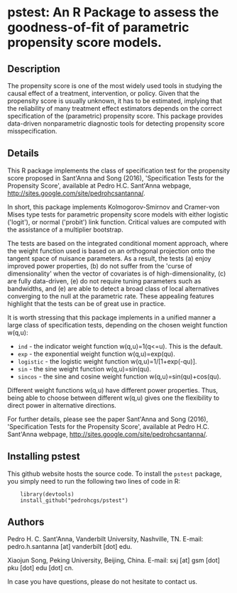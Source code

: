 # pstest: An R Package to assess the goodness-of-fit of parametric propensity score models.

## Description 
The propensity score is one of the most widely used tools in studying the causal effect
of a treatment, intervention, or policy. Given that the propensity score is usually unknown,
it has to be estimated, implying that the reliability of many treatment effect estimators depends
on the correct specification of the (parametric) propensity score. This package provides
data-driven nonparametric diagnostic tools for detecting propensity score misspecification.

## Details 
This R package implements the class of specification test for the propensity score
proposed in Sant'Anna and Song (2016), 'Specification Tests for the Propensity Score',
available at Pedro H.C. Sant'Anna webpage, http://sites.google.com/site/pedrohcsantanna/.

In short, this package implements Kolmogorov-Smirnov and Cramer-von Mises type tests
for parametric propensity score models with either logistic ('logit'), or
normal ('probit') link function. Critical values are computed with the assistance of a
multiplier bootstrap.

The tests are based on the integrated conditional moment approach, where the weight function
used is based on an orthogonal projection onto the tangent space of nuisance parameters.
As a result, the tests (a) enjoy improved power properties, (b) do not suffer from the
'curse of dimensionality' when the vector of covariates is of high-dimensionality,
(c) are fully data-driven, (e) do not require tuning parameters such as bandwidths, and
(e) are able to detect a broad class of local alternatives converging to the null at the
parametric rate. These appealing features highlight that the tests can be of great use
in practice.

It is worth stressing that this package implements in a unified manner a large class of
specification tests, depending on the chosen weight function w(q,u):

* `ind` - the indicator weight function w(q,u)=1(q<=u). This is the default.
* `exp` - the exponential weight function w(q,u)=exp(qu).
* `logistic` - the logistic weight function w(q,u)=1/[1+exp(-qu)].
* `sin` - the sine weight function w(q,u)=sin(qu).
* `sincos` - the sine and cosine weight function w(q,u)=sin(qu)+cos(qu).

Different weight functions w(q,u) have different power properties. Thus, being able to choose between different w(q,u) gives one the flexibility to direct power in alternative directions.

For further details, please see the paper Sant'Anna and Song (2016), 'Specification Tests for the Propensity Score', available at Pedro H.C. Sant'Anna webpage, http://sites.google.com/site/pedrohcsantanna/.

## Installing pstest
This github website hosts the source code. To install the `pstest` package, you simply need to run the following two lines of code in R:

        library(devtools)
        install_github("pedrohcgs/pstest")

## Authors 

Pedro H. C. Sant'Anna, Vanderbilt University, Nashville, TN. E-mail: pedro.h.santanna [at] vanderbilt [dot] edu.

Xiaojun Song, Peking University, Beijing, China. E-mail: sxj [at] gsm [dot] pku [dot] edu [dot] cn.

In case you have questions, please do not hesitate to contact us.

